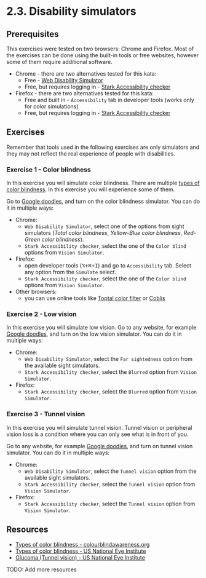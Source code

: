 # 2.3. Disability simulators

## Prerequisites

This exercises were tested on two browsers: Chrome and Firefox. Most of the exercises can be done using the built-in tools or free websites, however some of them require additional software.

- Chrome - there are two alternatives tested for this kata:
  - Free - [Web Disability Simulator](https://chromewebstore.google.com/detail/web-disability-simulator/olioanlbgbpmdlgjnnampnnlohigkjla)
  - Free, but requires logging in - [Stark Accessibility checker](https://chromewebstore.google.com/detail/stark-accessibility-check/fkfaapnmfippddbeemjjbclenphooipm)
- Firefox - there are two alternatives tested for this kata:
  - Free and built in - `Accessibility` tab in developer tools (works only for color simulations)
  - Free, but requires logging in - [Stark Accessibility checker](https://addons.mozilla.org/en-US/firefox/addon/stark-accessibility-checker/)

## Exercises

Remember that tools used in the following exercises are only simulators and they may not reflect the real experience of people with disabilities.

### Exercise 1 - Color blindness

In this exercise you will simulate color blindness. There are multiple [types of color blindness](https://www.nei.nih.gov/learn-about-eye-health/eye-conditions-and-diseases/color-blindness/types-color-vision-deficiency). In this exercise you will experience some of them.

Go to [Google doodles](https://doodles.google/), and turn on the color blindness simulator. You can do it in multiple ways:

- Chrome:
  - `Web Disability Simulator`, select one of the options from sight simulators (_Total color blindness_, _Yellow-Blue color blindness_, _Red-Green color blindness_).
  - `Stark Accessibility checker`, select the one of the `Color blind` options from `Vision Simulator`.
- Firefox:
  - open developer tools (<kbd>⌥+⌘+I</kbd>) and go to `Accessibility` tab. Select any option from the `Simulate` select.
  - `Stark Accessibility checker`, select the one of the `Color blind` options from `Vision Simulator`.
- Other browsers:
  - you can use online tools like [Toptal color filter](https://www.toptal.com/designers/colorfilter/) or [Coblis](https://www.color-blindness.com/coblis-color-blindness-simulator/)

### Exercise 2 - Low vision

In this exercise you will simulate low vision. Go to any website, for example [Google doodles](https://doodles.google/), and turn on the low vision simulator. You can do it in multiple ways:

- Chrome:
  - `Web Disability Simulator`, select the `Far sightedness` option from the available sight simulators.
  - `Stark Accessibility checker`, select the `Blurred` option from `Vision Simulator`.
- Firefox:
  - `Stark Accessibility checker`, select the `Blurred` option from `Vision Simulator`.

### Exercise 3 - Tunnel vision

In this exercise you will simulate tunnel vision. Tunnel vision or peripheral vision loss is a condition where you can only see what is in front of you.

Go to any website, for example [Google doodles](https://doodles.google/), and turn on tunnel vision simulator. You can do it in multiple ways:

- Chrome:
  - `Web Disability Simulator`, select the `Tunnel vision` option from the available sight simulators.
  - `Stark Accessibility checker`, select the `Tunnel vision` option from `Vision Simulator`.
- Firefox:
  - `Stark Accessibility checker`, select the `Tunnel vision` option from `Vision Simulator`.

## Resources

- [Types of color blindness - colourblindawareness.org](https://www.colourblindawareness.org/colour-blindness/types-of-colour-blindness/)
- [Types of color blindness - US National Eye Institute](https://www.nei.nih.gov/learn-about-eye-health/eye-conditions-and-diseases/color-blindness/types-color-vision-deficiency)
- [Glucoma (Tunnel vision) - US National Eye Institute](https://www.nei.nih.gov/learn-about-eye-health/eye-conditions-and-diseases/glaucoma)

TODO: Add more resources
